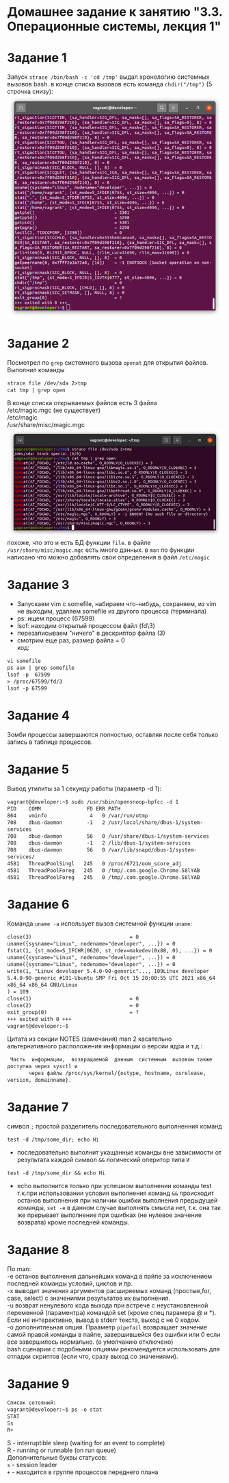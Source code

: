 # Домашнее задание к занятию "3.3. Операционные системы, лекция 1"

# Задание 1
Запуск `strace /bin/bash -c 'cd /tmp'` выдал хронологию системных вызовов bash. в конце списка вызовов есть команда `chdir("/tmp")` (5 строчка снизу):
![res](img/img1.png)
# Задание 2
Посмотрел по `grep` системного вызова `openat` для открытия файлов. Выполнил команды
~~~
strace file /dev/sda 2>tmp
cat tmp | grep open
~~~
В конце списка открываемых файлов есть 3 файла  
/etc/magic.mgc (не существует)  
/etc/magic  
/usr/share/misc/magic.mgc  
![res](img/img2.png)  
похоже, что это и есть БД функции `file`. в файле `/usr/share/misc/magic.mgc` есть много данных. в `man` по функции написано что можно добавлять свои определения в файл `/etc/magic`
# Задание 3
- Запускаем vim с somefile,  набираем что-нибудь, сохраняем, из vim не выходим, удаляем somefile из другого процесса (терминала)
- ps: ищем процесс (67599)  
- lsof: находим открытый процессом файл (fd\3)  
- перезаписываем "ничего" в дескриптор файла (3)  
- смотрим еще раз, размер файла = 0  
код:  
~~~
vi somefile
ps aux | grep somefile
lsof -p  67599
> /proc/67599/fd/3
lsof -p 67599
~~~
# Задание 4
Зомби процессы завершаются полностью, оставляя после себя только запись в таблице процессов.
# Задание 5
Вывод утилиты за 1 секунду работы (параметр -d 1):
~~~
vagrant@developer:~$ sudo /usr/sbin/opensnoop-bpfcc -d 1
PID    COMM               FD ERR PATH
864    vminfo              4   0 /var/run/utmp
708    dbus-daemon        -1   2 /usr/local/share/dbus-1/system-services
708    dbus-daemon        56   0 /usr/share/dbus-1/system-services
708    dbus-daemon        -1   2 /lib/dbus-1/system-services
708    dbus-daemon        56   0 /var/lib/snapd/dbus-1/system-services/
4581   ThreadPoolSingl   245   0 /proc/6721/oom_score_adj
4581   ThreadPoolForeg   245   0 /tmp/.com.google.Chrome.S8lYAB
4581   ThreadPoolForeg   245   0 /tmp/.com.google.Chrome.S8lYAB
~~~
# Задание 6
Команда `uname -a` использует вызов системной функции `uname`:  
~~~
close(3)                                = 0
uname({sysname="Linux", nodename="developer", ...}) = 0
fstat(1, {st_mode=S_IFCHR|0620, st_rdev=makedev(0x88, 0), ...}) = 0
uname({sysname="Linux", nodename="developer", ...}) = 0
uname({sysname="Linux", nodename="developer", ...}) = 0
write(1, "Linux developer 5.4.0-90-generic"..., 109Linux developer 5.4.0-90-generic #101-Ubuntu SMP Fri Oct 15 20:00:55 UTC 2021 x86_64 x86_64 x86_64 GNU/Linux
) = 109
close(1)                                = 0
close(2)                                = 0
exit_group(0)                           = ?
+++ exited with 0 +++
vagrant@developer:~$ 
~~~
Цитата из секции NOTES (замечания) man 2 касательно альтернативного расположения информации о версии ядра и т.д.:  
~~~
 Часть  информации,  возвращаемой  данным  системным  вызовом также доступна через sysctl и
       через файлы /proc/sys/kernel/{ostype, hostname, osrelease, version, domainname}.
~~~
# Задание 7
символ `;` простой разделитель последовательного выполненния команд
~~~
test -d /tmp/some_dir; echo Hi
~~~
- последовательно выполнит укащанные команды вне зависимости от результата каждой 
символ `&&` логический оперитор типа `И`
~~~
test -d /tmp/some_dir && echo Hi 
~~~
- echo выполнится только при успешном выполнении команды test  
т.к.при использовании условия выполнения команд `&&` происходит останов выполнения при наличии ошибки выполнения предыдущей команды, `set -e` в данном случае выполнять смысла нет, т.к. она так же прерывает выполнение при ошибках (не нулевое значение возврата) кроме последней команды.  
# Задание 8  
По man:  
-e останов выполнения дальнейших команд в пайпе за исключением последней команды условий, циклов и пр.  
-x выводит значения аргументов расширяемых команд (простые,for, case, select) с значениями результатов их выполнения.  
-u возврат ненулевого кода выхода при встрече с неустановленной переменной (параментра) командой set (кроме спец парамера @ и *). Если не интерактивно, вывод в stderr текста, выход с не 0 кодом.  
-o дополнитлеьная опция. Прааметр `pipefail` возвращает значение самой правой команды в пайпе, завершившейся без ошибки или 0 если все завершилось нормально. (о умолчанию отключено)  
bash сценарии с подобными опциями рекомендуется использовать для отладки скриптов (если что, сразу выход со значениями).
# Задание 9
~~~
Список сотояний:  
vagrant@developer:~$ ps -o stat  
STAT
Ss
R+
~~~
S - interruptible sleep (waiting for an event to complete)   
R - running or runnable (on run queue)   
Дополнительные буквы статусов:  
`s` - session leader  
`+` - находится в группе процессов переднего плана  
